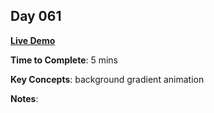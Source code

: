 ## Day 061

**<a href="https://css100.aniqa.dev#day-061">Live Demo</a>**

**Time to Complete**: 5 mins

**Key Concepts**: background gradient animation

**Notes**:
